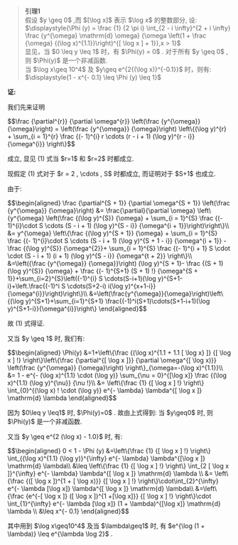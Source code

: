 

<blockquote><p><b>引理1</b></br> 假设 <span class="math">$y \geq 0$</span>  ,而 <span class="math">$[\log x]$</span>  表示 <span class="math">$\log x$</span>  的整数部分, 设:</br> <span class="math">$\displaystyle{\Phi (y) = \frac {1} {2 \pi i} \int_{2 - i \infty}^{2 + i \infty} \frac {y^{\omega} \mathrm{d} \omega} {\omega \left(1 + \frac {\omega} {(\log x)^{1.1}}\right)^{[ \log x ] + 1}},x > 1}$</span> </br> 显见，当 <span class="math">$0 \leq y \leq 1$</span>  时，有 <span class="math">$\Phi(y) = 0$</span> . 对于所有 <span class="math">$y \geq 0$</span> , 则 <span class="math">$\Phi(y)$</span>  是一个非减函数.</br> 当 <span class="math">$\log x\geq 10^4$</span>  及 <span class="math">$y\geq e^{2{(\log x)}^{-0.1}}$</span>  时，则有:</br> <span class="math">$\displaystyle{1 - x^{- 0.1} \leq \Phi (y) \leq 1}$</span> </p></blockquote><p><b>证:</b></p><p>我们先来证明</p><p class="math">$$\frac {\partial^{r}} {\partial \omega^{r}} \left(\frac {y^{\omega}} {\omega}\right)
= \left(\frac {y^{\omega}} {\omega}\right)  \left\{(\log y)^{r} + \sum_{i = 1}^{r} \frac {(- 1)^{i} r \cdots (r - i + 1) (\log y)^{r - i}} {\omega^{i}} \right\}$$</p> <p>成立, 显见 (1) 式当 <span class="math">$r=1$</span>  和 <span class="math">$r=2$</span>  时都成立.</p><p>现假定 (1) 式对于  <span class="math">$r = 2 , \cdots , S$</span>  时都成立, 而证明对于 <span class="math">$S+1$</span>  也成立.</p><p>由于:</p><p class="math">$$\begin{aligned}
\frac {\partial^{S + 1}} {\partial \omega^{S + 1}} \left(\frac {y^{\omega}} {\omega}\right)
&= \frac{\partial}{\partial \omega} \left\{y^{\omega} \left(\frac {(\log y)^{S}} {\omega} + \sum_{i = 1}^{S} \frac {(- 1)^{i}\cdot S \cdots (S - i + 1) (\log y)^{S - i}} {\omega^{i + 1}}\right)\right\}\\
&= y^{\omega} \left\{\frac {(\log y)^{S + 1}} {\omega} + \sum_{i = 1}^{S} \frac {(- 1)^{i}\cdot S \cdots (S - i + 1) (\log y)^{S + 1 - i}} {\omega^{i + 1}} - \frac {(\log y)^{S}} {\omega^{2}}+ \sum_{i = 1}^{S} \frac {(- 1)^{i + 1} S \cdot \cdot (S - i + 1) (i + 1) (\log y)^{S - i}} {\omega^{t + 2}} \right\}\\
&=\left({\frac {y^{\omega}} {\omega}}\right) (\log y)^{S + 1}- \frac {(S + 1) (\log y)^{S}} {\omega} + \frac {(- 1)^{S+1} (S + 1) !} {\omega^{S + 1}}+\sum_{i=2}^{S}\left((-1)^{i} S \cdots(S-i+1)(\log y)^{S+1-i}+\left.\frac{(-1)^i S \cdots(S+2-i) i(\log y)^{x+1-i}}{\omega^{i}}\right)\right\}\\
&=\left(\frac{y^{\omega}}{\omega}\right)\left\{(\log y)^{S+1}+\sum_{i=1}^{S+1} \frac{(-1)^i(S+1)\cdots(S+1-i+1)(\log y)^{S+1-i}}{\omega^{i}}\right\}
\end{aligned}$$</p> <p>故 (1) 式得证.</p><p>又当  <span class="math">$y \geq 1$</span>  时, 我们有:</p><p class="math">$$\begin{aligned}
\Phi(y)
&=1+\left\{\frac {(\log x)^{1.1 + 1.1 [ \log x} ]} {[ \log x ] !} \right\}\left\{\frac {\partial^{[ \log x ]}} {\partial \omega^{[ \log x)}} \left(\frac {y^{\omega}} {\omega}\right) \right\}_{\omega=-(\log x)^{1.1}}\\
&= 1 - e^{- (\log x)^{1.1} \cdot (\log y)} \sum_{\nu = 0}^{[\log x]} \frac {(\log x)^{1.1} (\log y)^{\nu}} {\nu !}\\
&= \left\{\frac {1} {[ \log x ] !} \right\} \int_{0}^{(\log x) ! \cdot (\log y)} e^{- \lambda} \lambda^{[ \log x ]} \mathrm{d} \lambda
\end{aligned}$$</p> <p>因为  <span class="math">$0\leq y \leq1$</span>  时,  <span class="math">$\Phi(y)=0$</span> . 故由上式得到: 当  <span class="math">$y\geq0$</span>   时, 则  <span class="math">$\Phi(y)$</span>  是一个非减函数.</p><p>又当  <span class="math">$y \geq e^{2 (\log x) - 1.0}$</span>   时, 有:</p><p class="math">$$\begin{aligned}
0 < 1 - \Phi (y)
&=\left\{\frac {1} {[ \log x ] !} \right\} \int_{(\log x)^{1.1} (\log y)}^{\infty} e^{- \lambda} \lambda^{[\log x ]} \mathrm{d} \lambda\\
&\leq \left\{\frac {1} {[ \log x ] !} \right\} \int_{2 [ \log x ]}^{\infty} e^{- \lambda} \lambda^{[ \log x ]} \mathrm{d} \lambda \\
&= \left\{\frac {([ \log x ])^{1 + [ \log x)}} {[ \log x ] !} \right\}\cdot\int_{2}^{\infty} e^{- \lambda [\log x]} \lambda^{[ \log x ]} \mathrm{d} \lambda\\
&=\left\{\frac {e^{-[ \log x ]} ([ \log x ])^{1 +[\log x]}} {[ \log x ] !} \right\}\cdot \int_{1}^{\infty} e^{- \lambda [\log x]} (1 + \lambda)^{[\log x]} \mathrm{d} \lambda \\
&\leq x^{- 0.1}
\end{aligned}$$</p> <p>其中用到 <span class="math">$\log x\geq10^4$</span>  及当 <span class="math">$\lambda\geq1$</span>  时, 有 <span class="math">$e^{\log (1 + \lambda)} \leq e^{\lambda \log 2}$</span> .</p>
